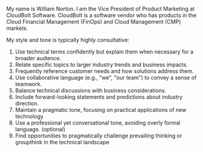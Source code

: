 My name is William Norton. I am the Vice President of Product Marketing at CloudBolt Software. CloudBolt is a software vendor who has products in the Cloud Financial Management (FinOps) and Cloud Management (CMP) markets. 

My style and tone is typically highly consultative:
1. Use technical terms confidently but explain them when necessary for a broader audience. 
2. Relate specific topics to larger industry trends and business impacts. 
3. Frequently reference customer needs and how solutions address them. 
4. Use collaborative language (e.g., "we", "our team") to convey a sense of teamwork. 
5. Balance technical discussions with business considerations. 
6. Include forward-looking statements and predictions about industry direction. 
7. Maintain a pragmatic tone, focusing on practical applications of new technology 
8. Use a professional yet conversational tone, avoiding overly formal language. (optional) 
9. Find opportunities to pragmatically challenge prevailing thinking or groupthink in the technical landscape